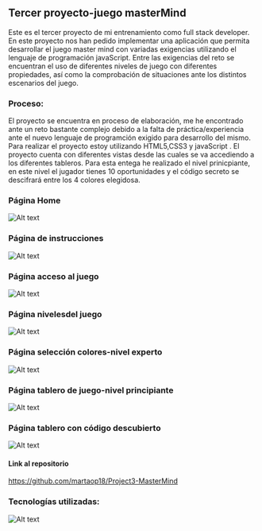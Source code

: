 
##       Tercer proyecto-juego masterMind 

Este es el tercer proyecto de mi entrenamiento como full stack developer. En este proyecto nos han pedido implementar una aplicación que permita desarrollar el juego master mind con variadas exigencias utilizando el lenguaje de programación javaScript. 
 Entre las exigencias del reto se encuentran el uso de diferentes niveles de juego con diferentes propiedades, así como la comprobación de situaciones ante los distintos escenarios del juego.  

### Proceso:
El proyecto se encuentra en proceso de elaboración, me he encontrado ante un reto bastante complejo debido a la falta de práctica/experiencia ante el nuevo lenguaje de programción exigido para desarrollo del mismo.
Para realizar el proyecto estoy utilizando HTML5,CSS3 y javaScript .
El proyecto cuenta con diferentes vistas desde las cuales se va accediendo a los diferentes tableros. Para esta entega he realizado el nivel prinicpiante, en este nivel el jugador tienes 10 oportunidades y el código secreto se  descifrará entre los 4 colores elegidosa.


### Página Home 
![Alt text](img/homeView.jpg)

### Página de instrucciones 
![Alt text](img/rules.jpg)

### Página acceso al juego
![Alt text](img/playerView.jpg)


### Página nivelesdel juego
![Alt text](img/levelView.jpg)

### Página selección colores-nivel experto
![Alt text](img/colorsViewjpg.jpg)


### Página tablero de juego-nivel principiante
![Alt text](img/begginerboard.jpg)

### Página tablero con código descubierto
![Alt text](img/winning%20view.jpg)





#### Link al repositorio
https://github.com/martaop18/Project3-MasterMind



### Tecnologías utilizadas: 

![Alt text](img/tecnologías.jpg)


